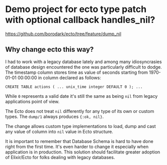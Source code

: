 # Demo project for ecto type patch with optional callback handles_nil?
https://github.com/borodark/ecto/tree/feature/dump_nil

## Why change ecto this way?
I had to work with a legacy database lately and among many idiosyncrasies of database design encountered the one was particularly difficult to dodge.
The timestamp column stores time as value of seconds starting from 1970-01-01 00:00:00 in column declared as follows:

`
CREATE TABLE actions (
...
unix_time integer DEFAULT 0 );
...
`

While `0` represents a valid date it's still the same as being `nil` from legacy applications point of view.

The Ecto does not treat `nil` differently for any type of its own or custom types.
The `dump/1` always produces `{:ok, nil}`.

The change allows custom type implementations to load, dump and cast any value of column into `nil` value in Ecto structure.

It is important to remember that Database Schema is hard to have done right from the first time. It's even harder to change it especially when application is in production. This solution should facilitate greater adoption of Elixir/Ecto for folks dealing with legacy databases.
